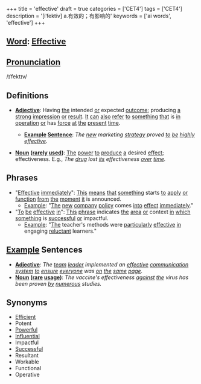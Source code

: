 +++
title = 'effective'
draft = true
categories = ['CET4']
tags = ['CET4']
description = '[iˈfektiv] a.有效的；有影响的'
keywords = ['ai words', 'effective']
+++

## [Word](/post/word/): [Effective](/post/effective/)

## [Pronunciation](/post/pronunciation/)
/ɪˈfektɪv/

## Definitions
- **[Adjective](/post/adjective/)**: Having [the](/post/the/) intended [or](/post/or/) expected [outcome](/post/outcome/); producing [a](/post/a/) [strong](/post/strong/) [impression](/post/impression/) [or](/post/or/) [result](/post/result/). [It](/post/it/) [can](/post/can/) [also](/post/also/) [refer](/post/refer/) [to](/post/to/) [something](/post/something/) [that](/post/that/) is [in](/post/in/) [operation](/post/operation/) [or](/post/or/) has [force](/post/force/) [at](/post/at/) [the](/post/the/) [present](/post/present/) [time](/post/time/). 

  - **[Example](/post/example/) [Sentence](/post/sentence/)**: _The [new](/post/new/) marketing [strategy](/post/strategy/) proved [to](/post/to/) [be](/post/be/) [highly](/post/highly/) [effective](/post/effective/)._
  
- **[Noun](/post/noun/) ([rarely](/post/rarely/) [used](/post/used/))**: [The](/post/the/) [power](/post/power/) [to](/post/to/) [produce](/post/produce/) [a](/post/a/) desired [effect](/post/effect/); effectiveness. E.g., _The [drug](/post/drug/) lost [its](/post/its/) effectiveness [over](/post/over/) [time](/post/time/)._

## Phrases
- "[Effective](/post/effective/) [immediately](/post/immediately/)": [This](/post/this/) [means](/post/means/) [that](/post/that/) [something](/post/something/) starts [to](/post/to/) [apply](/post/apply/) [or](/post/or/) [function](/post/function/) [from](/post/from/) [the](/post/the/) [moment](/post/moment/) [it](/post/it/) is announced.
  - [Example](/post/example/): "[The](/post/the/) [new](/post/new/) [company](/post/company/) [policy](/post/policy/) comes [into](/post/into/) [effect](/post/effect/) [immediately](/post/immediately/)."
- "[To](/post/to/) [be](/post/be/) [effective](/post/effective/) [in](/post/in/)": [This](/post/this/) [phrase](/post/phrase/) indicates [the](/post/the/) [area](/post/area/) [or](/post/or/) context [in](/post/in/) [which](/post/which/) [something](/post/something/) is [successful](/post/successful/) [or](/post/or/) impactful.
  - [Example](/post/example/): "[The](/post/the/) teacher's methods were [particularly](/post/particularly/) [effective](/post/effective/) [in](/post/in/) engaging [reluctant](/post/reluctant/) learners."

## [Example](/post/example/) Sentences
- **[Adjective](/post/adjective/)**: _The [team](/post/team/) [leader](/post/leader/) implemented an [effective](/post/effective/) [communication](/post/communication/) [system](/post/system/) [to](/post/to/) [ensure](/post/ensure/) [everyone](/post/everyone/) was [on](/post/on/) [the](/post/the/) [same](/post/same/) [page](/post/page/)._
- **[Noun](/post/noun/) ([rare](/post/rare/) [usage](/post/usage/))**: _The vaccine's effectiveness [against](/post/against/) [the](/post/the/) virus has been proven [by](/post/by/) [numerous](/post/numerous/) studies._

## Synonyms
- [Efficient](/post/efficient/)
- Potent
- [Powerful](/post/powerful/)
- [Influential](/post/influential/)
- Impactful
- [Successful](/post/successful/)
- Resultant
- Workable
- Functional
- Operative
